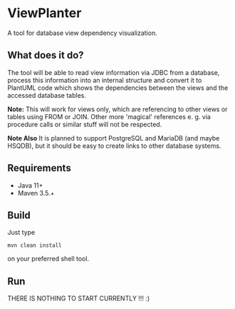 # ViewPlanter
A tool for database view dependency visualization.


## What does it do?

The tool will be able to read view information via JDBC from a database, process this information into an internal 
structure and convert it to PlantUML code which shows the dependencies between the views and the accessed database 
tables.

**Note:** This will work for views only, which are referencing to other views or tables using FROM or JOIN. Other more 
'magical' references e. g. via procedure calls or similar stuff will not be respected.

**Note Also** It is planned to support PostgreSQL and MariaDB (and maybe HSQDB), but it should be easy to create links 
to other database systems.


## Requirements

* Java 11+
* Maven 3.5.+


## Build

Just type

```
mvn clean install
```

on your preferred shell tool.


## Run

THERE IS NOTHING TO START CURRENTLY !!! :)
